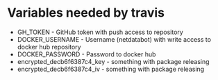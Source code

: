 # Variables needed by travis

- GH_TOKEN - GitHub token with push access to repository
- DOCKER_USERNAME - Username (netdatabot) with write access to docker hub repository
- DOCKER_PASSWORD - Password to docker hub
- encrypted_decb6f6387c4_key - something with package releasing
- encrypted_decb6f6387c4_iv - something with package releasing
